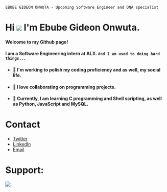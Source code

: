 ```
EBUBE GIDEON ONWUTA - Upcoming Software Engineer and DNA specialist
```
# Hi  ![](https://user-images.githubusercontent.com/18350557/176309783-0785949b-9127-417c-8b55-ab5a4333674e.gif) I'm Ebube Gideon Onwuta.

#### Welcome to my Github page!
#### I am a Software Engineering intern at ALX. `And I am used to doing hard things...`

- #### 🔭 I'm working to polish my coding proficiency and as well, my social life.
- #### 👯 I love collaborating on programming projects.
- #### 🧠  Currently, I am learning C programming and Shell scripting, as well as Python, JavaScript and MySQL.

# Contact 
* [Twitter](https://twitter.com/EbubeStar)
* [LinkedIn](https://linkedin.com/in/ebubeonwuta)
* [Email](mailto:onwutaebubegideon1555@gmail.com)

# Support:
<a href="https://www.buymeacoffee.com/onwutaebube"><img src="https://img.buymeacoffee.com/button-api/?text=Support this talent&emoji=✨&slug=onwutaebube&button_colour=FFDD00&font_colour=000000&font_family=Cookie&outline_colour=000000&coffee_colour=ffffff" /></a>
